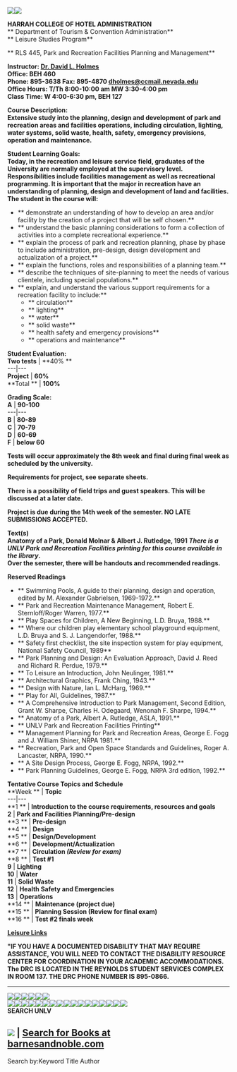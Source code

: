 ![](aunlvhotel.gif)![](keysuccess.gif)

**HARRAH COLLEGE OF HOTEL ADMINISTRATION**  
**  Department of Tourism & Convention Administration**  
**  Leisure Studies Program**

**  RLS 445, Park and Recreation Facilities Planning and Management**

**Instructor:   [Dr. David L.
Holmes](http://www.unlv.edu/Tourism/holmes.html)**  
**Office:   BEH 460**  
**Phone:   895-3638 Fax: 895-4870
[dholmes@ccmail.nevada.edu](mailto:dholmes@ccmail.nevada.edu)**  
**Office Hours: T/Th    8:00-10:00 am    MW   3:30-4:00 pm**  
**Class Time:   W 4:00-6:30 pm, BEH 127**

**Course Description:**  
**Extensive study into the planning, design and development of park and
recreation areas and facilities operations, including circulation, lighting,
water systems, solid waste, health, safety, emergency provisions, operation
and maintenance.**

**Student Learning Goals:**  
**Today, in the recreation and leisure service field, graduates of the
University are normally employed at the supervisory level.   Responsibilities
include facilities management as well as recreational programming.  It is
important that the major in recreation have an understanding of planning,
design and development of land and facilities.  The student in the course
will:**  


  * **    demonstrate an understanding of how to develop an area and/or facility by the creation of a project that will be self chosen.**
  * **    understand the basic planning considerations to form a collection of activities into a complete recreational experience.**
  * **    explain the process of park and recreation planning, phase by phase to include administration, pre-design, design development and actualization of a project.**
  * **    explain the functions, roles and responsibilities of a planning team.**
  * **    describe the techniques of site-planning to meet the needs of various clientele, including special populations.**
  * **    explain, and understand the various support requirements for a recreation facility to include:**
    * **     circulation**
    * **     lighting**
    * **     water**
    * **     solid waste**
    * **     health safety and emergency provisions**
    * **     operations and maintenance**

  
**Student Evaluation:**  
  **Two tests** | **40%  **  
---|---  
**Project** | **60%**  
**Total  ** | **100%**  
  
**Grading Scale:**  
  **A** | **90-100**  
---|---  
**B** | **80-89**  
**C** | **70-79**  
**D** | **60-69**  
**F** | **below 60**  
  
**Tests will occur approximately the 8th week and final during final week as
scheduled by the university.**

**Requirements for project, see separate sheets.**

**There is a possibility of field trips and guest speakers. This will be
discussed at a later date.**

**Project is due during the 14th week of the semester.   NO LATE SUBMISSIONS
ACCEPTED.**

**Text(s)**  
**Anatomy of a Park, Donald Molnar & Albert J. Rutledge, 1991  _There is a
UNLV Park and Recreation Facilities printing for this course available in the
library_.**  
**Over the semester, there will be handouts and recommended readings.**

**Reserved Readings**

  * **  Swimming Pools, A guide to their planning, design and operation, edited by M. Alexander Gabrielsen, 1969-1972.**
  * **  Park and Recreation Maintenance Management, Robert E. Sternloff/Roger Warren, 1977.**
  * **  Play Spaces for Children, A New Beginning, L.D. Bruya, 1988.**
  * **  Where our children play elementary school playground equipment, L.D. Bruya and S. J. Langendorfer, 1988.**
  * **  Safety first checklist, the site inspection system for play equipment, National Safety Council, 1989**
  * **  Park Planning and Design: An Evaluation Approach, David J. Reed and Richard R. Perdue, 1979.**
  * **  To Leisure an Introduction, John Neulinger, 1981.**
  * **  Architectural Graphics, Frank Ching, 1943.**
  * **  Design with Nature, Ian L. McHarg, 1969.**
  * **  Play for All, Guidelines, 1987.**
  * **  A Comprehensive Introduction to Park Management, Second Edition, Grant W. Sharpe, Charles H. Odegaard, Wenonah F. Sharpe, 1994.**
  * **  Anatomy of a Park, Albert A. Rutledge, ASLA, 1991.**
  * **  UNLV Park and Recreation Facilities Printing**
  * **  Management Planning for Park and Recreation Areas, George E. Fogg and J. William Shiner, NRPA 1981.**
  * **  Recreation, Park and Open Space Standards and Guidelines, Roger A. Lancaster, NRPA, 1990.**
  * **  A Site Design Process, George E. Fogg, NRPA, 1992.**
  * **  Park Planning Guidelines, George E. Fogg, NRPA 3rd edition, 1992.**

**Tentative Course Topics and Schedule**  
  **Week  ** | **Topic**  
---|---  
**1  ** | **Introduction to the course requirements, resources and goals**  
**2** | **Park and Facilities Planning/Pre-design**  
**3  ** | **Pre-design**  
**4  ** | **Design**  
**5  ** | **Design/Development**  
**6  ** | **Development/Actualization**  
**7  ** | **Circulation _(Review for exam)_**  
**8  ** | **Test #1**  
**9** | **Lighting**  
**10** | **Water**  
**11** | **Solid Waste**  
**12** | **Health Safety and Emergencies**  
**13** | **Operations**  
**14  ** | **Maintenance (project due)**  
**15  ** | **Planning Session (Review for final exam)**  
**16  ** | **Test #2 finals week**  
  
  **[Leisure Links](http://www.unlv.edu/Tourism/leisurelinks.html)**

**"IF YOU HAVE A DOCUMENTED DISABILITY THAT MAY REQUIRE ASSISTANCE, YOU WILL
NEED TO CONTACT THE DISABILITY RESOURCE CENTER FOR COORDINATION IN YOUR
ACADEMIC ACCOMMODATIONS.   The DRC IS LOCATED IN THE REYNOLDS STUDENT SERVICES
COMPLEX IN ROOM 137.  THE DRC PHONE NUMBER IS 895-0866.**

* * *

[![](returncollege.gif)](http://www.unlv.edu/Colleges/Hotel/)[![](returnfab.gif)](http://www.unlv.edu/Tourism/depf&b.html)[![](returnhmd.gif)](http://www.unlv.edu/Colleges/Hotel/hotel_mgt/)[![](returntca.gif)](http://www.unlv.edu/Tourism/)[![](studinfo.gif)](http://www.unlv.edu/Tourism/list.htm)[![](indres.gif)](http://www.unlv.edu/Tourism/indres.html)  
[![](cexviii.gif)](http://www.unlv.edu/Tourism/cex.html)[![](homegrad.gif)](http://www.unlv.edu/Tourism/gradpage.html)[![](homecap.gif)](http://www.unlv.edu/Tourism/culinary.html)[![](homeleisure.gif)](http://www.unlv.edu/Tourism/leisure.html)[![](homeigi.gif)](http://www.nscee.edu/igi/)[![](homehrdc.gif)](http://www.unlv.edu/Tourism/research.html)[![](homeofcstud.gif)](http://www.unlv.edu/Colleges/Hotel/Advis.htm)[![](facstaff.gif)](http://www.unlv.edu/Tourism/facstaffdir.html)[![](wackywhite.gif)](http://www.unlv.edu/Tourism/wacky.html)[![](booksfac.gif)](http://www.unlv.edu/Tourism/books.html)[![](coursedesc.gif)](http://www.unlv.edu/Tourism/allcourses.html)[![](allvegas.gif)](http://www.unlv.edu/Tourism/vegas.html)[![](siteindex.gif)](http://www.unlv.edu/Tourism/tableof.html)[![](jobinfo.gif)](http://www.unlv.edu/Tourism/jobs.html)[![](booklists.gif)](http://www.unlv.edu/Tourism/booklists.html)[![](sendemail.gif)](mailto:shock@nevada.edu)[![](unlvhome.gif)](http://www.unlv.edu/)  
**SEARCH UNLV**  


![](serve) |  **[Search for Books
at](http://bn.bfast.com/booklink/click?sourceid=206430&categoryid=homepage)**  
**[barnesandnoble.com](http://bn.bfast.com/booklink/click?sourceid=206430&categoryid=homepage)**  
---  
Search by:Keyword Title Author


